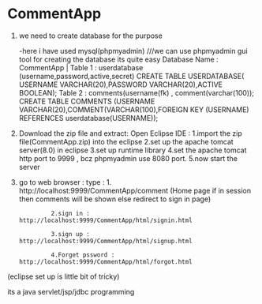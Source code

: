 # CommentApp
 
1. we need to create database for the purpose


	-here i have used mysql(phpmyadmin)            ///we can use phpmyadmin gui tool for creating the database its quite easy
	Database Name : CommentApp
			|
			Table 1 : userdatabase (username,password,active,secret)
				 CREATE TABLE USERDATABASE( USERNAME VARCHAR(20),PASSWORD VARCHAR(20),ACTIVE BOOLEAN);
			Table 2 : comments(username(fk) , comment(varchar(100));
				CREATE TABLE COMMENTS (USERNAME VARCHAR(20),COMMENT(VARCHAR(100),FOREIGN KEY (USERNAME) REFERENCES userdatabase(USERNAME));


2. Download the zip file and extract:
			Open Eclipse IDE :
				1.import the zip file(CommentApp.zip) into the eclipse
				2.set up the apache tomcat server(8.0) in eclipse
				3.set up runtime library
				4.set the apache tomcat http port to 9999 , bcz phpmyadmin use 8080 port.
				5.now start the server

3. go to web browser :
			type :
				1. http://localhost:9999/CommentApp/comment    (Home page if in session then comments will be shown else redirect to sign in page)

				2.sign in : http://localhost:9999/CommentApp/html/signin.html
				
				3.sign up : http://localhost:9999/CommentApp/html/signup.html

				4.Forget pssword : http://localhost:9999/CommentApp/html/forgot.html
				



(eclipse set up is little bit of tricky)

its a java servlet/jsp/jdbc programming
